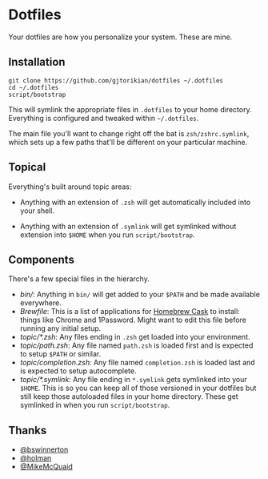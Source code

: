 # Dotfiles

Your dotfiles are how you personalize your system. These are mine.

## Installation

```
git clone https://github.com/gjtorikian/dotfiles ~/.dotfiles
cd ~/.dotfiles
script/bootstrap
```

This will symlink the appropriate files in `.dotfiles` to your home directory.
Everything is configured and tweaked within `~/.dotfiles`.

The main file you'll want to change right off the bat is `zsh/zshrc.symlink`,
which sets up a few paths that'll be different on your particular machine.

## Topical

Everything's built around topic areas:

* Anything with an extension of `.zsh` will get automatically
included into your shell.

* Anything with an extension of `.symlink` will get
symlinked without extension into `$HOME` when you run `script/bootstrap`.

## Components

There's a few special files in the hierarchy.

* _bin/_: Anything in `bin/` will get added to your `$PATH` and be made
  available everywhere.
* _Brewfile_: This is a list of applications for [Homebrew Cask](http://caskroom.io) to install: things like Chrome and 1Password. Might want to edit this file before running any initial setup.
* _topic/\*.zsh_: Any files ending in `.zsh` get loaded into your
  environment.
* _topic/path.zsh_: Any file named `path.zsh` is loaded first and is
  expected to setup `$PATH` or similar.
* _topic/completion.zsh_: Any file named `completion.zsh` is loaded
  last and is expected to setup autocomplete.
* _topic/\*.symlink_: Any file ending in `*.symlink` gets symlinked into
  your `$HOME`. This is so you can keep all of those versioned in your dotfiles
  but still keep those autoloaded files in your home directory. These get
  symlinked in when you run `script/bootstrap`.

## Thanks

* [@bswinnerton](https://www.github.com/bswinnerton)
* [@holman](https://www.github.com/holman)
* [@MikeMcQuaid](https://www.github.com/MikeMcQuaid)
